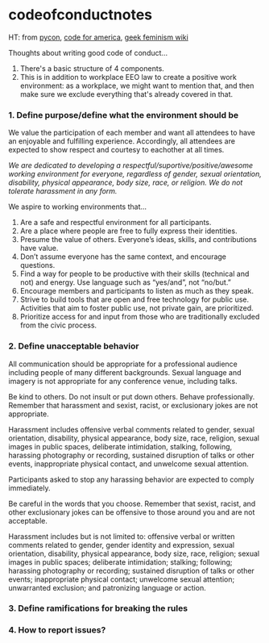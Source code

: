 codeofconductnotes
==================

HT: from [pycon](https://github.com/python/pycon-code-of-conduct/blob/master/code_of_conduct.md), [code for america](https://github.com/codeforamerica/codeofconduct/), [geek feminism wiki](http://geekfeminism.wikia.com/wiki/Conference_anti-harassment/Policy)

Thoughts about writing good code of conduct...

1. There's a basic structure of 4 components.
2. This is in addition to workplace EEO law to create a positive work environment: as a workplace, we might want to mention that, and then make sure we exclude everything that's already covered in that.

### 1. Define purpose/define what the environment should be

We value the participation of each member and want all attendees to have an enjoyable and fulfilling experience. Accordingly, all attendees are expected to show respect and courtesy to eachother at all times.

_We are dedicated to developing a respectful/suportive/positive/awesome working environment for everyone, regardless of gender, sexual orientation, disability, physical appearance, body size, race, or religion. We do not tolerate harassment in any form._

We aspire to working environments that...

1. Are a safe and respectful environment for all participants.
2. Are a place where people are free to fully express their identities.
3. Presume the value of others. Everyone’s ideas, skills, and contributions have value.
4. Don’t assume everyone has the same context, and encourage questions.
5. Find a way for people to be productive with their skills (technical and not) and energy. Use language such as “yes/and”, not “no/but.”
6. Encourage members and participants to listen as much as they speak.
7. Strive to build tools that are open and free technology for public use. Activities that aim to foster public use, not private gain, are prioritized.
8. Prioritize access for and input from those who are traditionally excluded from the civic process.

### 2. Define unacceptable behavior

All communication should be appropriate for a professional audience including people of many different backgrounds. Sexual language and imagery is not appropriate for any conference venue, including talks.

Be kind to others. Do not insult or put down others. Behave professionally. Remember that harassment and sexist, racist, or exclusionary jokes are not appropriate.

Harassment includes offensive verbal comments related to gender, sexual orientation, disability, physical appearance, body size, race, religion, sexual images in public spaces, deliberate intimidation, stalking, following, harassing photography or recording, sustained disruption of talks or other events, inappropriate physical contact, and unwelcome sexual attention.

Participants asked to stop any harassing behavior are expected to comply immediately.

Be careful in the words that you choose. Remember that sexist, racist, and other exclusionary jokes can be offensive to those around you and are not acceptable.

Harassment includes but is not limited to: offensive verbal or written comments related to gender, gender identity and expression, sexual orientation, disability, physical appearance, body size, race, religion; sexual images in public spaces; deliberate intimidation; stalking; following; harassing photography or recording; sustained disruption of talks or other events; inappropriate physical contact; unwelcome sexual attention; unwarranted exclusion; and patronizing language or action.

### 3. Define ramifications for breaking the rules

### 4. How to report issues?

